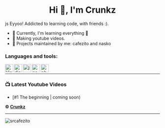 
<h1 align="center">Hi 👋, I'm Crunkz</h1>



<Quick Introduction>
js Eyyoo! Addicted to learning code, with friends :).

- 🌱 Currently, I'm learning everything 🤣
- 💎 Making youtube videos.
- 📣 Projects maintained by me: cafezito and nasko

### Languages ​​and tools:

<img align="left" alt="Visual Studio Code" width="26px" src="https://i.imgur.com/LwSdAlE.png" />
<img align="left" alt="discord.js" width="26px" src="https://i.imgur.com/SI1DZf3.png" />
<img align="left" alt="js" width="26px" src="https://i.imgur.com/3u1wzwE.png" />
<img align="left" alt="node.js" width="26px" src="https://i.imgur.com/tYLFZBh.png" /> 
<img align="left" alt="photoshop" width="26px" src="https://i.imgur.com/OC1RcS5.jpg" /> <br />

<!-- ### Jobs
Currently coding discord bots for payments. Send me a message on discord to discuss.<br>
(Reputation) -> [epicnpc.com](https://www.epicnpc.com/members/reconlx.1167846/)<br /> -->

---

### 📺 Latest Youtube Videos


- [#1 The beginning | coming soon)
<!-- YOUTUBE:END -->






**© [Crunkz](https://github.com/SrCafezito)**

---

<p><img align="left" src="https://github-readme-stats.vercel.app/api?username=SrCafezito&show_icons=true&theme=tokyonight&locale=en" alt="srcafezito" /></p>


